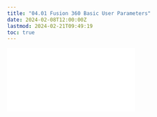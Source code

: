 ```yaml
---
title: "04.01 Fusion 360 Basic User Parameters"
date: 2024-02-08T12:00:00Z
lastmod: 2024-02-21T09:49:19
toc: true
---
```


![Link to included file contents](../../../../3d-modeling/fusion-360/basic-user-parameters-fusion-360.md)
